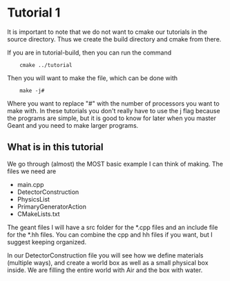 # Tutorial 1
It is important to note that we do not want to cmake our tutorials in the source directory. Thus we create the build directory and cmake from there. 

If you are in tutorial-build, then you can run the command
```
    cmake ../tutorial
```
Then you will want to make the file, which can be done with
```
    make -j#
```
Where you want to replace "#" with the number of processors you want to make with. In these tutorials you don't really have to use the j flag because the programs are simple, but it is good to know for later when you master Geant and you need to make larger programs.

What is in this tutorial
------------------------------------------------------
We go through (almost) the MOST basic example I can think of making. The files we need are

- main.cpp
- DetectorConstruction
- PhysicsList
- PrimaryGeneratorAction
- CMakeLists.txt

The geant files I will have a src folder for the *.cpp files and an include file for the *.hh files. You can combine the cpp and hh files if you want, but I suggest keeping organized. 

In our DetectorConstruction file you will see how we define materials (multiple ways), and create a world box as well as a small physical box inside. We are filling the entire world with Air and the box with water.
